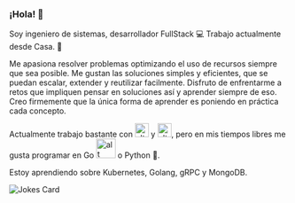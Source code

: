 <!-- Markdown -->
### ¡Hola! 👾
Soy ingeniero de sistemas, desarrollador FullStack 💻
Trabajo actualmente desde Casa. 🏡

Me apasiona resolver problemas optimizando el uso de recursos siempre que sea posible. Me gustan las soluciones simples y eficientes, que se puedan escalar, extender y reutilizar facilmente. Disfruto de enfrentarme a retos que impliquen pensar en soluciones así y aprender siempre de eso.
Creo firmemente que la única forma de aprender es poniendo en práctica cada concepto.

Actualmente trabajo bastante con   <img src="https://upload.wikimedia.org/wikipedia/commons/thumb/e/ee/.NET_Core_Logo.svg/1024px-.NET_Core_Logo.svg.png" alt="alt text" width="25" height="25"> y <img src="https://user-images.githubusercontent.com/22989456/115982403-3fc12c80-a560-11eb-9350-f187d96c34d0.png" alt="alt text" width="25" height="25">, pero en mis tiempos libres me gusta programar en Go <img src="https://iconape.com/wp-content/png_logo_vector/golang-gopher.png" alt="alt text" width="35" height="35"> o Python 🐍.

Estoy aprendiendo sobre Kubernetes, Golang, gRPC y MongoDB.


![Jokes Card](https://readme-jokes.vercel.app/api)

